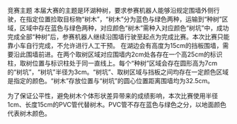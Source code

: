 竞赛主题
本届大赛的主题是环湖种树，要求参赛机器人能够沿规定围墙外侧行驶，在指定位置捡取目标物“树木”，“树木”分为蓝色与绿色两种，运输到“种树”区域，区域中存在蓝色与绿色两种，对应颜色“树木”需种入对应颜色“树坑”中，成功完成全部“种树”后，参赛机器人继续沿围墙行驶至起点为完成比赛。本次比赛只能靠小车自行完成，不允许进行人工干预。
在湖边会有高度为15cm的挡板围墙，需要沿此围墙前进。在两个取树区域对应围墙内2cm处各存在一个高25cm的标识柱，取树位置与标识柱处于同一直线上。每个“种树”区域会存在圆形高为7cm的“树坑”，“树坑”半径为3cm。“树坑”、取树区域与挡板之间均存在一定颜色区域是指定的颜色。“树木”存放位置与“树坑”的圆心位置距离围墙均为32.5cm。



为了保证公平性，避免树木个体形状差异带来的成绩影响，本次比赛使用半径1cm、长度15cm的PVC管代替树木。PVC管不存在蓝色与绿色之分，以地面颜色代表树木颜色。
